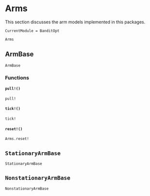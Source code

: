 # Arms
This section discusses the arm models implemented in this packages.
```@meta
CurrentModule = BanditOpt
```

```@docs
Arms
```

## ArmBase
```@docs
ArmBase
```

### Functions
#### `pull!()`
```@docs
pull!
```
#### `tick!()`
```@docs
tick!
```
#### `reset!()`
```@docs
Arms.reset!
```

## `StationaryArmBase`
```@docs
StationaryArmBase
```

## `NonstationaryArmBase`
```@docs
NonstationaryArmBase
```
